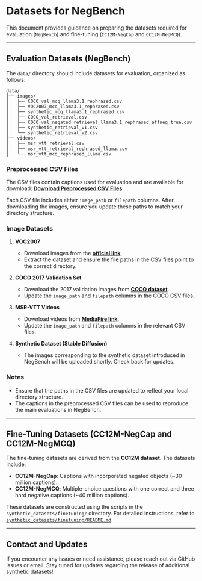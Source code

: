 # Datasets for NegBench

This document provides guidance on preparing the datasets required for evaluation (`NegBench`) and fine-tuning (`CC12M-NegCap` and `CC12M-NegMCQ`). 

---

## Evaluation Datasets (NegBench)

The `data/` directory should include datasets for evaluation, organized as follows:
```
data/
├── images/
│   ├── COCO_val_mcq_llama3.1_rephrased.csv
│   ├── VOC2007_mcq_llama3.1_rephrased.csv
│   ├── synthetic_mcq_llama3.1_rephrased.csv
│   ├── COCO_val_retrieval.csv
│   ├── COCO_val_negated_retrieval_llama3.1_rephrased_affneg_true.csv
│   ├── synthetic_retrieval_v1.csv
│   └── synthetic_retrieval_v2.csv
├── videos/
│   ├── msr_vtt_retrieval.csv
│   ├── msr_vtt_retrieval_rephrased_llama.csv
│   └── msr_vtt_mcq_rephrased_llama.csv
```

### Preprocessed CSV Files
The CSV files contain captions used for evaluation and are available for download:
**[Download Preprocessed CSV Files](https://drive.google.com/drive/folders/1kSEq0mkV1t1T8GuOAM65iz_iAA7e5gxB?usp=sharing)**

Each CSV file includes either `image_path` or `filepath` columns. After downloading the images, ensure you update these paths to match your directory structure.

### Image Datasets

1. **VOC2007**
   - Download images from the **[official link](http://host.robots.ox.ac.uk/pascal/VOC/voc2007/VOCtest_06-Nov-2007.tar)**.
   - Extract the dataset and ensure the file paths in the CSV files point to the correct directory.

2. **COCO 2017 Validation Set**
   - Download the 2017 validation images from **[COCO dataset](https://cocodataset.org/#download)**.
   - Update the `image_path` and `filepath` columns in the COCO CSV files.

3. **MSR-VTT Videos**
   - Download videos from **[MediaFire link](https://www.mediafire.com/folder/h14iarbs62e7p/shared)**.
   - Update the `image_path` and `filepath` columns in the relevant CSV files.

4. **Synthetic Dataset (Stable Diffusion)**
   - The images corresponding to the synthetic dataset introduced in NegBench will be uploaded shortly. Check back for updates.

### Notes
- Ensure that the paths in the CSV files are updated to reflect your local directory structure.
- The captions in the preprocessed CSV files can be used to reproduce the main evaluations in NegBench.

---

## Fine-Tuning Datasets (CC12M-NegCap and CC12M-NegMCQ)

The fine-tuning datasets are derived from the **CC12M dataset**. The datasets include:
- **CC12M-NegCap**: Captions with incorporated negated objects (~30 million captions).
- **CC12M-NegMCQ**: Multiple-choice questions with one correct and three hard negative captions (~40 million captions).

These datasets are constructed using the scripts in the `synthetic_datasets/finetuning/` directory. For detailed instructions, refer to [`synthetic_datasets/finetuning/README.md`](synthetic_datasets/finetuning/README.md).

---

## Contact and Updates

If you encounter any issues or need assistance, please reach out via GitHub issues or email. Stay tuned for updates regarding the release of additional synthetic datasets!
